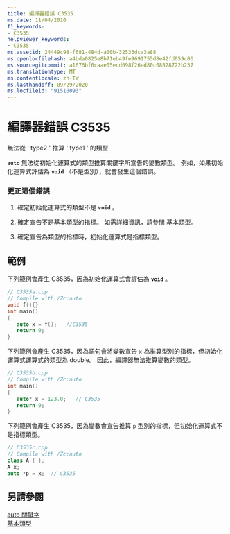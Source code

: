 ```yaml
---
title: 編譯器錯誤 C3535
ms.date: 11/04/2016
f1_keywords:
- C3535
helpviewer_keywords:
- C3535
ms.assetid: 24449c98-f681-484d-a00b-32533dca3a88
ms.openlocfilehash: a4bda0825e8b71eb49fe9691755d8e42fd059c06
ms.sourcegitcommit: a1676bf6caae05ecd698f26ed80c08828722b237
ms.translationtype: MT
ms.contentlocale: zh-TW
ms.lasthandoff: 09/29/2020
ms.locfileid: "91510093"
---
```

# <a name="compiler-error-c3535"></a>編譯器錯誤 C3535

無法從 ' type2 ' 推算 ' type1 ' 的類型

**`auto`** 無法從初始化運算式的類型推算關鍵字所宣告的變數類型。 例如，如果初始化運算式評估為 **`void`** （不是型別），就會發生這個錯誤。

### <a name="to-correct-this-error"></a>更正這個錯誤

1. 確定初始化運算式的類型不是 **`void`** 。

1. 確定宣告不是基本類型的指標。 如需詳細資訊，請參閱 [基本類型](../../cpp/fundamental-types-cpp.md)。

1. 確定宣告為類型的指標時，初始化運算式是指標類型。

## <a name="examples"></a>範例

下列範例會產生 C3535，因為初始化運算式會評估為 **`void`** 。

```cpp
// C3535a.cpp
// Compile with /Zc:auto
void f(){}
int main()
{
   auto x = f();   //C3535
   return 0;
}
```

下列範例會產生 C3535，因為語句會將變數宣告 `x` 為推算型別的指標，但初始化運算式運算式的類型為 double。 因此，編譯器無法推算變數的類型。

```cpp
// C3535b.cpp
// Compile with /Zc:auto
int main()
{
   auto* x = 123.0;   // C3535
   return 0;
}
```

下列範例會產生 C3535，因為變數會宣告推算 `p` 型別的指標，但初始化運算式不是指標類型。

```cpp
// C3535c.cpp
// Compile with /Zc:auto
class A { };
A x;
auto *p = x;  // C3535
```

## <a name="see-also"></a>另請參閱

[auto 關鍵字](../../cpp/auto-cpp.md)<br/>
[基本類型](../../cpp/fundamental-types-cpp.md)
